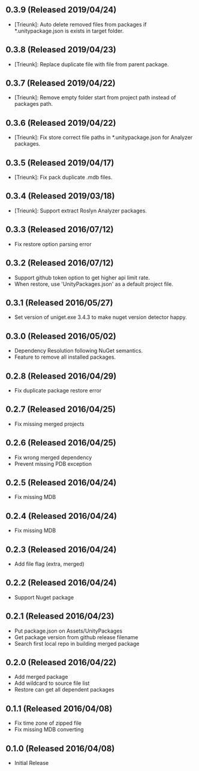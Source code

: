 ## 0.3.9 (Released 2019/04/24)

* [Trieunk]: Auto delete removed files from packages if *.unitypackage.json is exists in target folder.

## 0.3.8 (Released 2019/04/23)

* [Trieunk]: Replace duplicate file with file from parent package.

## 0.3.7 (Released 2019/04/22)

* [Trieunk]: Remove empty folder start from project path instead of packages path.

## 0.3.6 (Released 2019/04/22)

* [Trieunk]: Fix store correct file paths in *.unitypackage.json for Analyzer packages.

## 0.3.5 (Released 2019/04/17)

* [Trieunk]: Fix pack duplicate .mdb files.

## 0.3.4 (Released 2019/03/18)

* [Trieunk]: Support extract Roslyn Analyzer packages.

## 0.3.3 (Released 2016/07/12)

* Fix restore option parsing error

## 0.3.2 (Released 2016/07/12)

* Support github token option to get higher api limit rate.
* When restore, use 'UnityPackages.json' as a default project file.

## 0.3.1 (Released 2016/05/27)

* Set version of uniget.exe 3.4.3 to make nuget version detector happy.
 
## 0.3.0 (Released 2016/05/02)

* Dependency Resolution following NuGet semantics. 
* Feature to remove all installed packages.

## 0.2.8 (Released 2016/04/29)

* Fix duplicate package restore error

## 0.2.7 (Released 2016/04/25)

* Fix missing merged projects

## 0.2.6 (Released 2016/04/25)

* Fix wrong merged dependency
* Prevent missing PDB exception

## 0.2.5 (Released 2016/04/24)

* Fix missing MDB

## 0.2.4 (Released 2016/04/24)

* Fix missing MDB

## 0.2.3 (Released 2016/04/24)

* Add file flag (extra, merged)

## 0.2.2 (Released 2016/04/24)

* Support Nuget package

## 0.2.1 (Released 2016/04/23)

* Put package.json on Assets/UnityPackages
* Get package version from github release filename
* Search first local repo in building merged package

## 0.2.0 (Released 2016/04/22)

* Add merged package
* Add wildcard to source file list
* Restore can get all dependent packages

## 0.1.1 (Released 2016/04/08)

* Fix time zone of zipped file
* Fix missing MDB converting

## 0.1.0 (Released 2016/04/08)

* Initial Release
